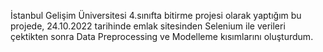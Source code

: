 İstanbul Gelişim Üniversitesi 4.sınıfta bitirme projesi olarak yaptığım bu projede, 24.10.2022 tarihinde emlak sitesinden Selenium ile verileri çektikten sonra Data Preprocessing ve Modelleme kısımlarını oluşturdum.
